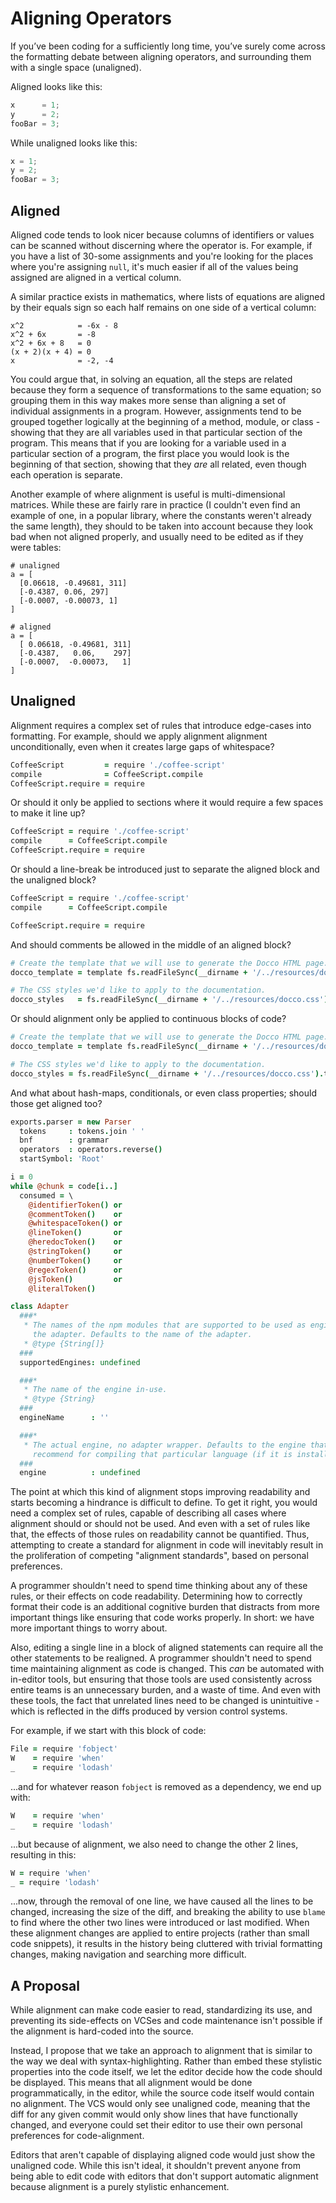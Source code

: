 # Aligning Operators
If you’ve been coding for a sufficiently long time, you’ve surely come across the formatting debate between aligning operators, and surrounding them with a single space (unaligned).

Aligned looks like this:

```javascript
x      = 1;
y      = 2;
fooBar = 3;
```

While unaligned looks like this:

```javascript
x = 1;
y = 2;
fooBar = 3;
```

## Aligned
Aligned code tends to look nicer because columns of identifiers or values can be scanned without discerning where the operator is. For example, if you have a list of 30-some assignments and you're looking for the places where you're assigning `null`, it's much easier if all of the values being assigned are aligned in a vertical column.

A similar practice exists in mathematics, where lists of equations are aligned by their equals sign so each half remains on one side of a vertical column:

```
x^2            = -6x - 8
x^2 + 6x       = -8
x^2 + 6x + 8   = 0
(x + 2)(x + 4) = 0
x              = -2, -4
```

You could argue that, in solving an equation, all the steps are related because they form a sequence of transformations to the same equation; so grouping them in this way makes more sense than aligning a set of individual assignments in a program. However, assignments tend to be grouped together logically at the beginning of a method, module, or class - showing that they are all variables used in that particular section of the program. This means that if you are looking for a variable used in a particular section of a program, the first place you would look is the beginning of that section, showing that they _are_ all related, even though each operation is separate.

Another example of where alignment is useful is multi-dimensional matrices. While these are fairly rare in practice (I couldn't even find an example of one, in a popular library, where the constants weren't already the same length), they should to be taken into account because they look bad when not aligned properly, and usually need to be edited as if they were tables:

```
# unaligned
a = [
  [0.06618, -0.49681, 311]
  [-0.4387, 0.06, 297]
  [-0.0007, -0.00073, 1]
]

# aligned
a = [
  [ 0.06618, -0.49681, 311]
  [-0.4387,   0.06,    297]
  [-0.0007,  -0.00073,   1]
]
```

## Unaligned
Alignment requires a complex set of rules that introduce edge-cases into formatting. For example, should we apply alignment alignment unconditionally, even when it creates large gaps of whitespace?

```coffee
CoffeeScript         = require './coffee-script'
compile              = CoffeeScript.compile
CoffeeScript.require = require
```

Or should it only be applied to sections where it would require a few spaces to make it line up?

```coffee
CoffeeScript = require './coffee-script'
compile      = CoffeeScript.compile
CoffeeScript.require = require
```


Or should a line-break be introduced just to separate the aligned block and the unaligned block?

```coffee
CoffeeScript = require './coffee-script'
compile      = CoffeeScript.compile

CoffeeScript.require = require
```

And should comments be allowed in the middle of an aligned block?

```coffee
# Create the template that we will use to generate the Docco HTML page.
docco_template = template fs.readFileSync(__dirname + '/../resources/docco.jst').toString()

# The CSS styles we'd like to apply to the documentation.
docco_styles   = fs.readFileSync(__dirname + '/../resources/docco.css').toString()
```

Or should alignment only be applied to continuous blocks of code?

```coffee
# Create the template that we will use to generate the Docco HTML page.
docco_template = template fs.readFileSync(__dirname + '/../resources/docco.jst').toString()

# The CSS styles we'd like to apply to the documentation.
docco_styles = fs.readFileSync(__dirname + '/../resources/docco.css').toString()
```

And what about hash-maps, conditionals, or even class properties; should those get aligned too?

```coffee
exports.parser = new Parser
  tokens     : tokens.join ' '
  bnf        : grammar
  operators  : operators.reverse()
  startSymbol: 'Root'
```

```coffee
i = 0
while @chunk = code[i..]
  consumed = \
    @identifierToken() or
    @commentToken()    or
    @whitespaceToken() or
    @lineToken()       or
    @heredocToken()    or
    @stringToken()     or
    @numberToken()     or
    @regexToken()      or
    @jsToken()         or
    @literalToken()
```

```coffee
class Adapter
  ###*
   * The names of the npm modules that are supported to be used as engines by
     the adapter. Defaults to the name of the adapter.
   * @type {String[]}
  ###
  supportedEngines: undefined

  ###*
   * The name of the engine in-use.
   * @type {String}
  ###
  engineName      : ''

  ###*
   * The actual engine, no adapter wrapper. Defaults to the engine that we
     recommend for compiling that particular language (if it is installed).
  ###
  engine          : undefined
```

The point at which this kind of alignment stops improving readability and starts becoming a hindrance is difficult to define. To get it right, you would need a complex set of rules, capable of describing all cases where alignment should or should not be used. And even with a set of rules like that, the effects of those rules on readability cannot be quantified. Thus, attempting to create a standard for alignment in code will inevitably result in the proliferation of competing "alignment standards", based on personal preferences.

A programmer shouldn't need to spend time thinking about any of these rules, or their effects on code readability. Determining how to correctly format their code is an additional cognitive burden that distracts from more important things like ensuring that code works properly. In short: we have more important things to worry about.

Also, editing a single line in a block of aligned statements can require all the other statements to be realigned. A programmer shouldn't need to spend time maintaining alignment as code is changed. This _can_ be automated with in-editor tools, but ensuring that those tools are used consistently across entire teams is an unnecessary burden, and a waste of time. And even with these tools, the fact that unrelated lines need to be changed is unintuitive - which is reflected in the diffs produced by version control systems.

For example, if we start with this block of code:

```coffee
File = require 'fobject'
W    = require 'when'
_    = require 'lodash'
```

...and for whatever reason `fobject` is removed as a dependency, we end up with:

```coffee
W    = require 'when'
_    = require 'lodash'
```

...but because of alignment, we also need to change the other 2 lines, resulting in this:


```coffee
W = require 'when'
_ = require 'lodash'
```

...now, through the removal of one line, we have caused all the lines to be changed, increasing the size of the diff, and breaking the ability to use `blame` to find where the other two lines were introduced or last modified. When these alignment changes are applied to entire projects (rather than small code snippets), it results in the history being cluttered with trivial formatting changes, making navigation and searching more difficult.

## A Proposal
While alignment can make code easier to read, standardizing its use, and preventing its side-effects on VCSes and code maintenance isn't possible if the alignment is hard-coded into the source.

Instead, I propose that we take an approach to alignment that is similar to the way we deal with syntax-highlighting. Rather than embed these stylistic properties into the code itself, we let the editor decide how the code should be displayed. This means that all alignment would be done programmatically, in the editor, while the source code itself would contain no alignment. The VCS would only see unaligned code, meaning that the diff for any given commit would only show lines that have functionally changed, and everyone could set their editor to use their own personal preferences for code-alignment.

Editors that aren't capable of displaying aligned code would just show the unaligned code. While this isn't ideal, it shouldn't prevent anyone from being able to edit code with editors that don't support automatic alignment because alignment is a purely stylistic enhancement.
